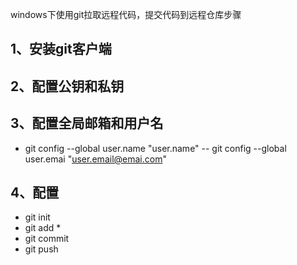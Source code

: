 windows下使用git拉取远程代码，提交代码到远程仓库步骤

## 1、安装git客户端

## 2、配置公钥和私钥

## 3、配置全局邮箱和用户名
- git config --global user.name "user.name"
-- git config --global user.emai "user.email@emai.com"

## 4、配置
- git init
- git add *
- git commit
- git push